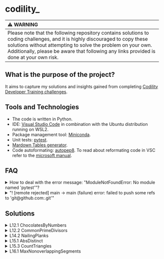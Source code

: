 # codility_

| :warning: WARNING          |
|:---------------------------|
|Please note that the following repository contains solutions to coding challenges, and it is highly discouraged to copy these solutions without attempting to solve the problem on your own. Additionally, please be aware that following any links provided is done at your own risk.|



## What is the purpose of the project?

It aims to capture my solutions and insights gained from completing [Codility Developer Training challenges](https://app.codility.com/programmers/lessons/).

## Tools and Technologies

- The code is written in Python.
- IDE: [Visual Studio Code](https://code.visualstudio.com/docs)  in combination with the Ubuntu distribution running on WSL2.
- Package management tool: [Miniconda](https://docs.conda.io/en/latest/miniconda.html).
- Unit tests:  [pytest](https://docs.pytest.org/en/7.2.x/).
- [Mardown Tables generator](https://www.tablesgenerator.com/).
- Code autoformating: [autopep8](https://github.com/hhatto/autopep8). To read about reformating code in VSC refer to the [microsoft manual](https://learn.microsoft.com/en-us/visualstudio/python/formatting-python-code).

## FAQ
<details>
<summary>How to deal with the error message: "ModuleNotFoundError: No module named 'pytest'"? </summary>

In vscode "use the Python: Select Interpreter command from the Command Palette (Ctrl+Shift+P)" to activate interpereper of proper environements. For more information read the [vscode documentation](https://code.visualstudio.com/docs/python/environments).
</details>

<details>
<summary>"! [remote rejected] main -> main (failure) error: failed to push some refs to 'git@github.com:.git'"</summary>

  [Check wheather GitHub services are available](https://www.githubstatus.com/).
</details>

## Solutions
<details>
<summary>L12.1 ChocolatesByNumbers</summary>
  
### Task
A certain number of chocolates are arranged in a circle, and you start eating chocolates by taking specific steps around the circle. After each chocolate is eaten, it is replaced by a wrapper. You are asked to determine how many chocolates you can eat before you encounter the first wrapper by applying the Euclidean algorithm.
  
### Ideas and Solution
First thing to notice is the fact that the first wrapper encountered will be from the first eaten chocolate. Therefore, we aim to land in the start position.

Second, for the given number of chocolates L and the step increment S, the next candidate chocolate to be eaten is given by the equation `(0 + i*S) mod L`, where `i` is the current turn. This gives us an equation to solve: `(0 + i*S) mod L = 0`, which simplifies to `i*S = k*L`, where k is a positive integer. Now, there are two important constraints: `i` must be an integer value, and it also must be minimal. The only factor we can control is `k`.

We could set `k` to be equal to `S`, which would make `i` to be integer; However, it would be maximized. Instead, we aim to keep the denominator as large as possible. For that reason, assuming `S = s*gcd(S, L)`, we set `k = s`.  `i = (s*L)/(s*gcd(S, L))`, which leads to `i = L/gcd(S, L)` to be an integer and minimal.
</details>

<details>
<summary>L12.2 CommonPrimeDivisors</summary>
  
### Task
The task is to calculate the number of pairs that have the exact same set of prime factors by using either the greatest common divisor (gcd) or the least common multiple (lcm).
### Ideas and Solution
The first thing to notice is that for the given two numbers, the gcd is the product of all common prime factors for the numbers taken with the smallest power. For example, for `(2**2 * 3**11)` and `(2**4 * 3**2)`, the gcd is `(2**2 * 3**2)`.

The ideas is to "fully exclude" common factors out of the given numbers and then check if there is some uncommon part left. Devision enables us to exclude common minimum,, but there is potentially some rest left. Considert the example, `a=(2**1 * 3**2)` and `b=(2**2 * 3**1)`, then the `gcd(a,b)=(2**1 * 3**1)`, the devision by `gcd(a,b)` leaves us with `ra=3` anb `rb=2`. Even if the given numbers have common set of prime factors, we cannot conclude that yet.

To overcome this problem, we need to take an additional step and exclude the common factors between `rest`, the remainder of the division, and `gcd(a,b)` by finding the `gcd(rest, g)`. We repeat this step until the remainder is 1, which means that `gcd(a,b)` has included all the factors that were part of the number, or until `gcd(rest>1, g)` is greater than 1, which means that the original number (a and/or b) contains some uncommon factors that were not present in `gcd(a,b)`. This process must be done for both numbers.

### Conclusion
- The gcd is the product of common prime factors taken with the smallest power. 
- To completely exclude common factors "hidden" in `g=gcd(a,b)`, we need to use devision along with the gcd between the remainder of the division and g.
</details>
  
<details>
<summary>L14.2 NailingPlanks</summary>
  
### Task
The task is to determine the minimum number of nails needed to mount all the given planks according to the provided nailing sequence. You are given two lists that specify the starting and ending positions of each plank, as well as a list that specifies the order in which the planks should be nailed.

### Ideas
The goal is to use the Binary Search(BS) algorithm to optimize the solution. Here are some possible options:
A) Use BS to search for the exact number of nails required. The problem with this approach is that validating each candidate number will result in repeated calculations.
B) Use BS to find a nail that matches an interval and has the smallest position among all other nails matching the interval. Then, iterate through the nails sequentially to find the one with the smallest id.

### Conclusion
- Solution B. Score: 62%. =(
</details>
  
<details>
<summary>L15.1 AbsDistinct</summary>
  
### Task
The goal is to apply the caterpillar method to find distinct absolute value in the given sorted list of integers.
### Ideas and Solution
The Caterpillar method (CM) enables traversal of absolute values in a given list from largest to smallest, ensuring that each value is visited exactly once. CM requires two pointers (integers), which I set to point to either end of the list. In each iteration step, exactly one decision is made: whether to count the value with the largest absolute value (which I call "current") or not, if it is a duplicate. Afterward, the pointer for the current value should be adjusted.

The fact that each position is visited exactly once in descending order of absolute values means that dealing with duplicates requires only knowledge of the value of the previous "current" value.

### Example
Given the list:  [-20,5,10,20,20]

| itteration | 0    | 1  | 2   | 3   | 4  |
|------------|------|----|-----|-----|----|
| previous   | None | 20 | 20  | -20 | 10 |
| current    | 20   | 20 | -20 | 10  | 5  |
| counter    | +1   | +0 | +0  | +1  | +1 |

Result: 3

Notice, how the comparison between previous and current influences the counter. Also, the absolute values of "current" are ordered in descending order.

### Conclusion
- The Caterpillar method is a technique that can be used to traverse a sorted list of integers in descending order of absolute value.
- Each step can be abstracted as a pair of integers (a,b); In each step an integere with the biggest absolute value is changed.
</details>

<details>
<summary>L15.3 CountTriangles</summary>

### Task
The goal is to use the caterpillar algorithm to find the number of triangles that can be constructed from a given list of integers.

### Ideas and Solution
To form a triangle, the sum of any two sides must be greater than the third side. This is known as the triangle inequality condition. To find all valid triplets (a, b, c), we need to explore all possible values for a, b, and c.

We can determine the valid interval for b by combining the three triangle conditions into the expression abs(c - a) < b < c + a. If we limit the integers to 1 <= a <= b <= c, then the condition can be simplified to c - a < b < c + a. Since b is less than or equal to c, and a is at least 1, the condition b < a + c is always met. Therefore, we are left with the condition c - a < b.

Now, we need to decide how to traverse a, b, and c and what initial values to select. To do this, we will keep b fixed and search for suitable values of a and c. There are two cases to consider:

   1. If c - a >= b, then we can either increase a or decrease c. By setting c to be the minimum value, we only need to adjust a.

   2. If c - a < b, then any value a', such a<=a'<=b, is suitable too. Thus, we set a to be the minimum value.

By adopting this approach, we can explore all possible triplet values by fixing the middle value of b and adjusting the left and right parts of a and c.
</details>

<details>
<summary>L16.1 MaxNonoverlappingSegments</summary>
  
### Task
  The goal is to apply a greedy method to find the maximum number of non-overlapping segments for a given set of segments sorted by their end positions. Each segment is represented by its beginning and end positions, which are provided in two separate lists - one for beginning positions and another for end positions.

### Ideas and Solution
  
Observations:

- There may be several sets that lead to an optimal solution, and some of them may not necessarily contain the first interval (Example 1).
- Non-overlapping intervals are always a part of an optimal solution.
- Any interval with index j > i that intersects with the interval with index i also intersects with intervals with index k such that j > k > i (Example 2).
  
Initially, I declined the idea of repeatedly picking the first non-overlapping segment from the list. However, after considering possible counterexamples, I realized that the approach might work. One concern was that it seemed to always pick the first given segment, which may not necessarily be part of an optimal solution.  
  
To investigate this further, I asked whether there is always at least one set leading to an optimal solution that includes the first segment. Although it is possible for other sets not to include the first segment and still lead to an optimal solution (Example 1), the answer to the question is "yes." Suppose that neither optimal solution includes the first segment, s0. We can still take any optimal solution {s10, s55, ...} and replace the first element s10 with s0 to obtain another optimal solution {s10, s55, ...} (Contradiction). This replacement is possible because s10 and s55 do not overlap, so s55 is also not overlapping with s0, because it begins later than s10 ends, which ends earlier than s0 does, so the begin of s55 lies later that the end of s0.
  
Given that the first segment in the problem is always part of some optimal solution, we can focus on selecting subsequent non-overlapping segments to construct an optimal solution. This reduces the problem to a subproblem containing only segments that do not overlap with the first segment.To solve this subproblem, we can use the replacement argument mentioned earlier. That is, we can take any optimal solution for the subproblem and construct a new optimal solution that includes the next first non-overlapping segment.By repeatedly applying this replacement argument, we can construct an optimal solution for the entire problem. 
   
### Examples
1. [0,2][1,3][4,5]. Two optimal solutions: {[0,2],[4,5]} and {[1,3],[4,5]}
2. [0,3][4,5][1,6]. The third segement intersects the first and the second segments.
3. [0,6],[1,2],[3,4],[5,6]. Segments are ordered by there begins (wrong). Optimal solution does not include first segement.
</details>
